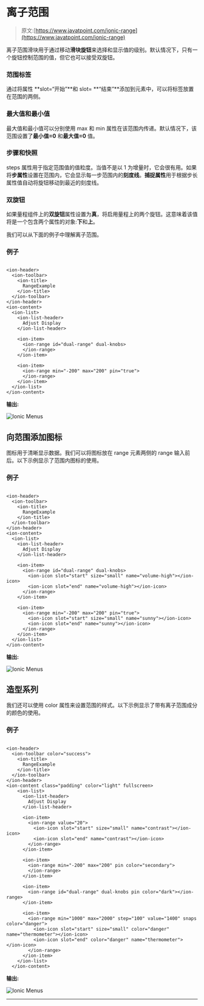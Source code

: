 # 离子范围

> 原文:[https://www.javatpoint.com/ionic-range](https://www.javatpoint.com/ionic-range)

离子范围滑块用于通过移动**滑块旋钮**来选择和显示值的级别。默认情况下，只有一个旋钮控制范围的值，但它也可以接受双旋钮。

### 范围标签

通过将属性 **slot=“开始”**和 slot= **“结束”**添加到元素中，可以将标签放置在范围的两侧。

### 最大值和最小值

最大值和最小值可以分别使用 max 和 min 属性在该范围内传递。默认情况下，该范围设置了**最小值=0** 和**最大值=0** 值。

### 步骤和快照

steps 属性用于指定范围值的值粒度。当值不是以 1 为增量时，它会很有用。如果将**步属性**设置在范围内，它会显示每一步范围内的**刻度线**。**捕捉属性**用于根据步长属性值自动将旋钮移动到最近的刻度线。

### 双旋钮

如果量程组件上的**双旋钮**属性设置为**真**，将启用量程上的两个旋钮。这意味着该值将是一个包含两个属性的对象:**下**和**上**。

我们可以从下面的例子中理解离子范围。

### 例子

```

<ion-header>
  <ion-toolbar>
    <ion-title>
      RangeExample
    </ion-title>
  </ion-toolbar>
</ion-header>
<ion-content>
  <ion-list>
    <ion-list-header>
      Adjust Display
    </ion-list-header>

    <ion-item>
      <ion-range id="dual-range" dual-knobs>
      </ion-range>
    </ion-item>

    <ion-item>
      <ion-range min="-200" max="200" pin="true">
      </ion-range>
    </ion-item>
  </ion-list>
</ion-content>

```

**输出:**

![Ionic Menus](../Images/a102d08002be154561ab42999fbf473e.png)

## 向范围添加图标

图标用于清晰显示数据。我们可以将图标放在 range 元素两侧的 range 输入前后。以下示例显示了范围内图标的使用。

### 例子

```

<ion-header>
  <ion-toolbar>
    <ion-title>
      RangeExample
    </ion-title>
  </ion-toolbar>
</ion-header>
<ion-content>
  <ion-list>
    <ion-list-header>
      Adjust Display
    </ion-list-header>

    <ion-item>
      <ion-range id="dual-range" dual-knobs>
        <ion-icon slot="start" size="small" name="volume-high"></ion-icon>
        <ion-icon slot="end" name="volume-high"></ion-icon>
      </ion-range>
    </ion-item>

    <ion-item>
      <ion-range min="-200" max="200" pin="true">
        <ion-icon slot="start" size="small" name="sunny"></ion-icon>
        <ion-icon slot="end" name="sunny"></ion-icon>
      </ion-range>
    </ion-item>
  </ion-list>
</ion-content>

```

**输出:**

![Ionic Menus](../Images/b97a7ed9cd0957a59b1898540053d10f.png)

## 造型系列

我们还可以使用 color 属性来设置范围的样式。以下示例显示了带有离子范围成分的颜色的使用。

### 例子

```

<ion-header>
  <ion-toolbar color="success">
    <ion-title>
      RangeExample
    </ion-title>
  </ion-toolbar>
</ion-header>
<ion-content class="padding" color="light" fullscreen>
    <ion-list>
      <ion-list-header>
        Adjust Display
      </ion-list-header>

      <ion-item>
        <ion-range value="20">
          <ion-icon slot="start" size="small" name="contrast"></ion-icon>
          <ion-icon slot="end" name="contrast"></ion-icon>
        </ion-range>
      </ion-item>

      <ion-item>
        <ion-range min="-200" max="200" pin color="secondary">
        </ion-range>
      </ion-item>

      <ion-item>
        <ion-range id="dual-range" dual-knobs pin color="dark"></ion-range>
      </ion-item>

      <ion-item>
        <ion-range min="1000" max="2000" step="100" value="1400" snaps color="danger">
          <ion-icon slot="start" size="small" color="danger" name="thermometer"></ion-icon>
          <ion-icon slot="end" color="danger" name="thermometer"></ion-icon>
        </ion-range>
      </ion-item>
    </ion-list>
  </ion-content>

```

**输出:**

![Ionic Menus](../Images/ad2fd86def4a09d7e7af14a8e828d998.png)

* * *